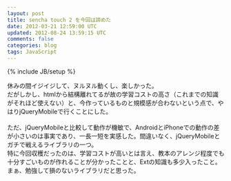 ```yaml
---
layout: post
title: sencha touch 2 を今回は諦めた
date: 2012-03-21 12:59:00 UTC
updated: 2012-08-24 13:59:15 UTC
comments: false
categories: blog
tags: JavaScript
---
```

{% include JB/setup %}

休みの間イジイジして、ヌルヌル動くし、楽しかった。<br />だがしかし、htmlから結構離れてるが故の学習コストの高さ（これまでの知識がそれほど使えない）と、今作っているものと規模感が合わないという点で、やはりjQueryMobileで行くことにした。<br /><br />ただ、jQueryMobileと比較して動作が機敏で、AndroidとiPhoneでの動作の差が小さいのは事実であり、一長一短を実感した。間違いなく、jQueryMobileとガチで戦えるライブラリの一つ。<br />特に今回収穫だったのは、学習コストが高いとは言え、教本のアレンジ程度でも十分すごいものが作れることが分かったことと、Extの知識も多少入ったこと。<br />まぁ、勉強して損のないライブラリだと思った。